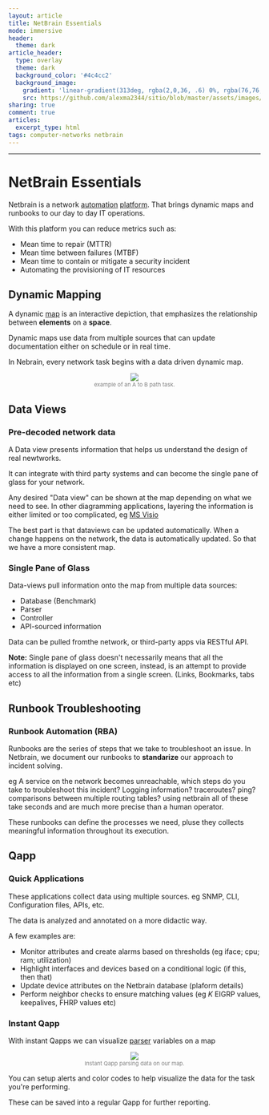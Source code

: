 ```yaml
---
layout: article
title: NetBrain Essentials
mode: immersive
header:
  theme: dark
article_header:
  type: overlay
  theme: dark
  background_color: '#4c4cc2'
  background_image:
    gradient: 'linear-gradient(313deg, rgba(2,0,36, .6) 0%, rgba(76,76,194, .6) 47%, rgba(0,212,255, .6) 100%)'
    src: https://github.com/alexma2344/sitio/blob/master/assets/images/rainbows.jpg?raw=true"
sharing: true
comment: true
articles:
  excerpt_type: html
tags: computer-networks netbrain
---
```


<!--more-->

---

# NetBrain Essentials

Netbrain is a network [automation](https://en.wikipedia.org/wiki/Automation#targetText=Automation%20is%20the%20technology%20by,performed%20with%20minimal%20human%20assistance.) [platform](https://en.wikipedia.org/wiki/Computing_platform). That brings dynamic maps and runbooks to our day to day IT operations.

With this platform you can reduce metrics such as:
- Mean time to repair (MTTR)
- Mean time between failures (MTBF)
- Mean time to contain or mitigate a security incident
- Automating the provisioning of IT resources


## Dynamic Mapping

A dynamic [map](https://en.wikipedia.org/wiki/Map) is an interactive depiction, that emphasizes the relationship between **elements** on a **space**. 

Dynamic maps use data from multiple sources that can update documentation either on schedule or in real time. 

In Nebrain, every network task begins with a data driven dynamic map.

<center><img src="https://github.com/alexma2344/sitio/blob/master/assets/images/dmap1.PNG?raw=true"></center>
<div style="text-align: center;">
    <span style="font-size:11px; color:grey">
        example of an A to B path task. 
    </span>
</div>


## Data Views
### Pre-decoded network data
A Data view presents information that helps us understand the design of real newtworks.

It can integrate with third party systems and can become the single pane of glass for your network.

Any desired "Data view" can be shown at the map depending on what we need to see. In other diagramming applications, layering the information is either limited or too complicated, eg [MS Visio](http://networkdiagram101.com/?page_id=113)

The best part is that dataviews can be updated automatically. When a change happens on the network, the data is automatically updated. So that we have a more consistent map.

### Single Pane of Glass

Data-views pull information onto the map from multiple data sources:
- Database (Benchmark)
- Parser
- Controller
- API-sourced information

Data can be pulled fromthe network, or third-party apps via RESTful API.

**Note:** Single pane of glass doesn't necessarily means that all the information is displayed on one screen, instead, is an attempt to provide access to all the information from a single screen. (Links, Bookmarks, tabs etc)


## Runbook Troubleshooting

### Runbook Automation (RBA)
Runbooks are the series of steps that we take to troubleshoot an issue. In Netbrain, we document our runbooks to **standarize** our approach to incident solving.

eg A service on the network becomes unreachable, which steps do you take to troubleshoot this incident? Logging information? traceroutes? ping? comparisons between multiple routing tables? using netbrain all of these take seconds and are much more precise than a human operator.

These runbooks can define the processes we need, pluse they collects meaningful information throughout its execution.

## Qapp

### Quick Applications

These applications collect data using multiple sources. eg SNMP, CLI, Configuration files, APIs, etc.

The data is analyzed and annotated on a more didactic way.

A few examples are:
- Monitor attributes and create alarms based on thresholds (eg iface; cpu; ram; utilization)
- Highlight interfaces and devices based on a conditional logic (if this, then that)
- Update device attributes on the Netbrain database (plaform details)
- Perform neighbor checks to ensure matching values (eg *K* EIGRP values, keepalives, FHRP values etc)

### Instant Qapp

With instant Qapps we can visualize [parser](https://en.wikipedia.org/wiki/Parsing) variables on a map

<center><img src="https://github.com/alexma2344/sitio/blob/master/assets/images/iqappret.png?raw=true"></center>
<div style="text-align: center;">
    <span style="font-size:11px; color:grey">
        Instant Qapp parsing data on our map. 
    </span>
</div>

You can setup alerts and color codes to help visualize the data for the task you're performing.

These can be saved into a regular Qapp for further reporting.